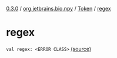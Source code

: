 [0.3.0](../../index.md) / [org.jetbrains.bio.npy](../index.md) / [Token](index.md) / [regex](.)

# regex

`val regex: <ERROR CLASS>` [(source)](https://github.com/JetBrains-Research/npy/blob/0.3.0/src/main/kotlin/org/jetbrains/bio/npy/Support.kt#L74)